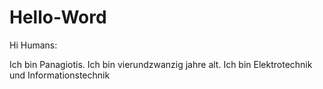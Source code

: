 # Hello-Word

Hi Humans:

Ich bin Panagiotis. Ich bin vierundzwanzig jahre alt.
Ich bin Elektrotechnik und Informationstechnik
